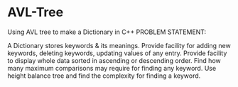 # AVL-Tree
Using AVL tree to make a Dictionary in C++
PROBLEM STATEMENT:

 A Dictionary  stores  keywords  &  its  meanings. 
 Provide  facility  for  adding  new  keywords, deleting keywords, updating values of any entry. 
 Provide  facility to display whole data sorted in ascending or descending order.
 Find how many maximum comparisons may require for finding any keyword. Use height balance tree and find the complexity
 for finding   a keyword.
